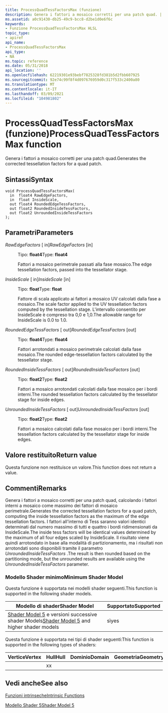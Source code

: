 ```yaml
---
title: ProcessQuadTessFactorsMax (funzione)
description: Genera i fattori a mosaico corretti per una patch quad. | ProcessQuadTessFactorsMax (funzione)
ms.assetid: a0c91430-db25-49c9-bcc8-d2be1d0e6f6c
keywords:
- Funzione ProcessQuadTessFactorsMax HLSL
topic_type:
- apiref
api_name:
- ProcessQuadTessFactorsMax
api_type:
- NA
ms.topic: reference
ms.date: 05/31/2018
api_location: ''
ms.openlocfilehash: 62219301e93bebf7825328fd381b5d2fbb607925
ms.sourcegitcommit: 92e74c99f8f4d097676959d0c317f533c2400a80
ms.translationtype: MT
ms.contentlocale: it-IT
ms.lasthandoff: 03/09/2021
ms.locfileid: "104981802"
---
```

# <a name="processquadtessfactorsmax-function"></a><span data-ttu-id="5b6c4-105">ProcessQuadTessFactorsMax (funzione)</span><span class="sxs-lookup"><span data-stu-id="5b6c4-105">ProcessQuadTessFactorsMax function</span></span>

<span data-ttu-id="5b6c4-106">Genera i fattori a mosaico corretti per una patch quad.</span><span class="sxs-lookup"><span data-stu-id="5b6c4-106">Generates the corrected tessellation factors for a quad patch.</span></span>

## <a name="syntax"></a><span data-ttu-id="5b6c4-107">Sintassi</span><span class="sxs-lookup"><span data-stu-id="5b6c4-107">Syntax</span></span>

``` syntax
void ProcessQuadTessFactorsMax(
  in  float4 RawEdgeFactors,
  in  float InsideScale,
  out float4 RoundedEdgeTessFactors,
  out float2 RoundedInsideTessFactors,
  out float2 UnroundedInsideTessFactors
);
```

## <a name="parameters"></a><span data-ttu-id="5b6c4-108">Parametri</span><span class="sxs-lookup"><span data-stu-id="5b6c4-108">Parameters</span></span>

<dl> <dt>

<span data-ttu-id="5b6c4-109">*RawEdgeFactors* \[ in\]</span><span class="sxs-lookup"><span data-stu-id="5b6c4-109">*RawEdgeFactors* \[in\]</span></span>
</dt> <dd>

<span data-ttu-id="5b6c4-110">Tipo: **float4**</span><span class="sxs-lookup"><span data-stu-id="5b6c4-110">Type: **float4**</span></span>

<span data-ttu-id="5b6c4-111">Fattori a mosaico perimetrale passati alla fase mosaico.</span><span class="sxs-lookup"><span data-stu-id="5b6c4-111">The edge tessellation factors, passed into the tessellator stage.</span></span>

</dd> <dt>

<span data-ttu-id="5b6c4-112">*InsideScale* \[ in\]</span><span class="sxs-lookup"><span data-stu-id="5b6c4-112">*InsideScale* \[in\]</span></span>
</dt> <dd>

<span data-ttu-id="5b6c4-113">Tipo: **float**</span><span class="sxs-lookup"><span data-stu-id="5b6c4-113">Type: **float**</span></span>

<span data-ttu-id="5b6c4-114">Fattore di scala applicato ai fattori a mosaico UV calcolati dalla fase a mosaico.</span><span class="sxs-lookup"><span data-stu-id="5b6c4-114">The scale factor applied to the UV tessellation factors computed by the tessellation stage.</span></span> <span data-ttu-id="5b6c4-115">L'intervallo consentito per InsideScale è compreso tra 0,0 e 1,0.</span><span class="sxs-lookup"><span data-stu-id="5b6c4-115">The allowable range for InsideScale is 0.0 to 1.0.</span></span>

</dd> <dt>

<span data-ttu-id="5b6c4-116">*RoundedEdgeTessFactors* \[ out\]</span><span class="sxs-lookup"><span data-stu-id="5b6c4-116">*RoundedEdgeTessFactors* \[out\]</span></span>
</dt> <dd>

<span data-ttu-id="5b6c4-117">Tipo: **float4**</span><span class="sxs-lookup"><span data-stu-id="5b6c4-117">Type: **float4**</span></span>

<span data-ttu-id="5b6c4-118">Fattori arrotondati a mosaico perimetrale calcolati dalla fase mosaico.</span><span class="sxs-lookup"><span data-stu-id="5b6c4-118">The rounded edge-tessellation factors calculated by the tessellator stage.</span></span>

</dd> <dt>

<span data-ttu-id="5b6c4-119">*RoundedInsideTessFactors* \[ out\]</span><span class="sxs-lookup"><span data-stu-id="5b6c4-119">*RoundedInsideTessFactors* \[out\]</span></span>
</dt> <dd>

<span data-ttu-id="5b6c4-120">Tipo: **float2**</span><span class="sxs-lookup"><span data-stu-id="5b6c4-120">Type: **float2**</span></span>

<span data-ttu-id="5b6c4-121">Fattori a mosaico arrotondati calcolati dalla fase mosaico per i bordi interni.</span><span class="sxs-lookup"><span data-stu-id="5b6c4-121">The rounded tessellation factors calculated by the tessellator stage for inside edges.</span></span>

</dd> <dt>

<span data-ttu-id="5b6c4-122">*UnroundedInsideTessFactors* \[ out\]</span><span class="sxs-lookup"><span data-stu-id="5b6c4-122">*UnroundedInsideTessFactors* \[out\]</span></span>
</dt> <dd>

<span data-ttu-id="5b6c4-123">Tipo: **float2**</span><span class="sxs-lookup"><span data-stu-id="5b6c4-123">Type: **float2**</span></span>

<span data-ttu-id="5b6c4-124">Fattori a mosaico calcolati dalla fase mosaico per i bordi interni.</span><span class="sxs-lookup"><span data-stu-id="5b6c4-124">The tessellation factors calculated by the tessellator stage for inside edges.</span></span>

</dd> </dl>

## <a name="return-value"></a><span data-ttu-id="5b6c4-125">Valore restituito</span><span class="sxs-lookup"><span data-stu-id="5b6c4-125">Return value</span></span>

<span data-ttu-id="5b6c4-126">Questa funzione non restituisce un valore.</span><span class="sxs-lookup"><span data-stu-id="5b6c4-126">This function does not return a value.</span></span>

## <a name="remarks"></a><span data-ttu-id="5b6c4-127">Commenti</span><span class="sxs-lookup"><span data-stu-id="5b6c4-127">Remarks</span></span>

<span data-ttu-id="5b6c4-128">Genera i fattori a mosaico corretti per una patch quad, calcolando i fattori interni a mosaico come massimo dei fattori di mosaico perimetrale.</span><span class="sxs-lookup"><span data-stu-id="5b6c4-128">Generates the corrected tessellation factors for a quad patch, computing the inside tessellation factors as the maximum of the edge tessellation factors.</span></span> <span data-ttu-id="5b6c4-129">I fattori all'interno di Tess saranno valori identici determinati dal numero massimo di tutti e quattro i bordi ridimensionati da InsideScale.</span><span class="sxs-lookup"><span data-stu-id="5b6c4-129">The inside tess factors will be identical values determined by the maximum of all four edges scaled by InsideScale.</span></span> <span data-ttu-id="5b6c4-130">Il risultato viene quindi arrotondato in base alla modalità di partizionamento, ma i risultati non arrotondati sono disponibili tramite il parametro *UnroundedInsideTessFactors* .</span><span class="sxs-lookup"><span data-stu-id="5b6c4-130">The result is then rounded based on the partitioning mode, but the unrounded results are available using the *UnroundedInsideTessFactors* parameter.</span></span>

### <a name="minimum-shader-model"></a><span data-ttu-id="5b6c4-131">Modello Shader minimo</span><span class="sxs-lookup"><span data-stu-id="5b6c4-131">Minimum Shader Model</span></span>

<span data-ttu-id="5b6c4-132">Questa funzione è supportata nei modelli shader seguenti.</span><span class="sxs-lookup"><span data-stu-id="5b6c4-132">This function is supported in the following shader models.</span></span>



| <span data-ttu-id="5b6c4-133">Modello di shader</span><span class="sxs-lookup"><span data-stu-id="5b6c4-133">Shader Model</span></span>                                                                | <span data-ttu-id="5b6c4-134">Supportato</span><span class="sxs-lookup"><span data-stu-id="5b6c4-134">Supported</span></span> |
|-----------------------------------------------------------------------------|-----------|
| <span data-ttu-id="5b6c4-135">[Shader Model 5](d3d11-graphics-reference-sm5.md) e versioni successive shader Models</span><span class="sxs-lookup"><span data-stu-id="5b6c4-135">[Shader Model 5](d3d11-graphics-reference-sm5.md) and higher shader models</span></span> | <span data-ttu-id="5b6c4-136">sì</span><span class="sxs-lookup"><span data-stu-id="5b6c4-136">yes</span></span>       |



 

<span data-ttu-id="5b6c4-137">Questa funzione è supportata nei tipi di shader seguenti:</span><span class="sxs-lookup"><span data-stu-id="5b6c4-137">This function is supported in the following types of shaders:</span></span>



| <span data-ttu-id="5b6c4-138">Vertice</span><span class="sxs-lookup"><span data-stu-id="5b6c4-138">Vertex</span></span> | <span data-ttu-id="5b6c4-139">Hull</span><span class="sxs-lookup"><span data-stu-id="5b6c4-139">Hull</span></span> | <span data-ttu-id="5b6c4-140">Dominio</span><span class="sxs-lookup"><span data-stu-id="5b6c4-140">Domain</span></span> | <span data-ttu-id="5b6c4-141">Geometria</span><span class="sxs-lookup"><span data-stu-id="5b6c4-141">Geometry</span></span> | <span data-ttu-id="5b6c4-142">Pixel</span><span class="sxs-lookup"><span data-stu-id="5b6c4-142">Pixel</span></span> | <span data-ttu-id="5b6c4-143">Calcolo</span><span class="sxs-lookup"><span data-stu-id="5b6c4-143">Compute</span></span> |
|--------|------|--------|----------|-------|---------|
|        | <span data-ttu-id="5b6c4-144">x</span><span class="sxs-lookup"><span data-stu-id="5b6c4-144">x</span></span>    |        |          |       |         |



 

## <a name="see-also"></a><span data-ttu-id="5b6c4-145">Vedi anche</span><span class="sxs-lookup"><span data-stu-id="5b6c4-145">See also</span></span>

<dl> <dt>

[<span data-ttu-id="5b6c4-146">Funzioni intrinseche</span><span class="sxs-lookup"><span data-stu-id="5b6c4-146">Intrinsic Functions</span></span>](dx-graphics-hlsl-intrinsic-functions.md)
</dt> <dt>

[<span data-ttu-id="5b6c4-147">Modello Shader 5</span><span class="sxs-lookup"><span data-stu-id="5b6c4-147">Shader Model 5</span></span>](d3d11-graphics-reference-sm5.md)
</dt> </dl>

 

 




